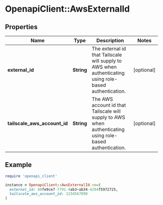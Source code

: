 # OpenapiClient::AwsExternalId

## Properties

| Name | Type | Description | Notes |
| ---- | ---- | ----------- | ----- |
| **external_id** | **String** | The external id that Tailscale will supply to AWS when authenticating using role-based authentication. | [optional] |
| **tailscale_aws_account_id** | **String** | The AWS account id that Tailscale will supply to AWS when authenticating using role-based authentication. | [optional] |

## Example

```ruby
require 'openapi_client'

instance = OpenapiClient::AwsExternalId.new(
  external_id: 60fe9ce7-7791-4ab3-ab34-4294f5972725,
  tailscale_aws_account_id: 1234567890
)
```

